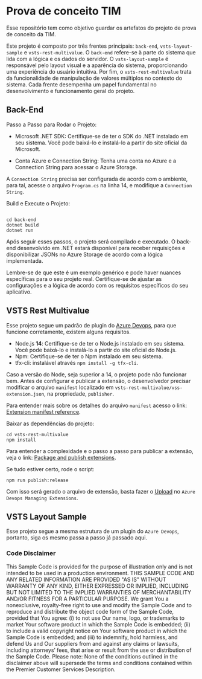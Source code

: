 # Prova de conceito TIM

Esse repositório tem como objetivo guardar os artefatos do projeto de prova de conceito da TIM.

Este projeto é composto por três frentes principais: `back-end`, `vsts-layout-sample` e `vsts-rest-multivalue`. O `back-end` refere-se à parte do sistema que lida com a lógica e os dados do servidor. O `vsts-layout-sample` é responsável pelo layout visual e a aparência do sistema, proporcionando uma experiência do usuário intuitiva. Por fim, o `vsts-rest-multivalue` trata da funcionalidade de manipulação de valores múltiplos no contexto do sistema. Cada frente desempenha um papel fundamental no desenvolvimento e funcionamento geral do projeto.

## Back-End

Passo a Passo para Rodar o Projeto:

- Microsoft .NET SDK: Certifique-se de ter o SDK do .NET instalado em seu sistema. Você pode baixá-lo e instalá-lo a partir do site oficial da Microsoft.

- Conta Azure e Connection String: Tenha uma conta no Azure e a Connection String para acessar o Azure Storage.

A `Connection String` precisa ser configurada de acordo com o ambiente, para tal, acesse o arquivo `Program.cs` na linha 14, e modifique a `Connection String`.

Build e Execute o Projeto:

```dotnetcli

cd back-end
dotnet build
dotnet run

```

Após seguir esses passos, o projeto será compilado e executado. O back-end desenvolvido em .NET estará disponível para receber requisições e disponibilizar JSONs no Azure Storage de acordo com a lógica implementada.

Lembre-se de que este é um exemplo genérico e pode haver nuances específicas para o seu projeto real. Certifique-se de ajustar as configurações e a lógica de acordo com os requisitos específicos do seu aplicativo.

## VSTS Rest Multivalue

Esse projeto segue um padrão de plugin do [Azure Devops](https://learn.microsoft.com/azure/devops/extend/overview?view=azure-devops), para que funcione corretamente, existem alguns requisitos.

- Node.js __14__: Certifique-se de ter o Node.js instalado em seu sistema. Você pode baixá-lo e instalá-lo a partir do site oficial do Node.js.
- Npm: Certifique-se de ter o Npm instalado em seu sistema.
- tfx-cli: instalável através `npm install -g tfx-cli`.

Caso a versão do Node, seja superior a 14, o projeto pode não funcionar bem. Antes de configurar e publicar a extensão, o desenvolvedor precisar modificar o arquivo `manifest` localizado em `vsts-rest-multivalue/vss-extension.json`, na propriedade, `publisher`.

Para entender mais sobre os detalhes do arquivo `manifest` acesso o link: [Extension manifest reference](https://learn.microsoft.com/azure/devops/extend/develop/manifest?view=azure-devops).

Baixar as dependências do projeto:

```node
cd vsts-rest-multivalue
npm install
```

Para entender a complexidade e o passo a passo para publicar a extensão, veja o link: [Package and publish extensions](https://learn.microsoft.com/azure/devops/extend/publish/overview?toc=%2Fazure%2Fdevops%2Fmarketplace-extensibility%2Ftoc.json&view=azure-devops).

Se tudo estiver certo, rode o script:

```dotnetcli
npm run publish:release
```

Com isso será gerado o arquivo de extensão, basta fazer o [Upload](https://learn.microsoft.com/azure/devops/extend/publish/overview?toc=%2Fazure%2Fdevops%2Fmarketplace-extensibility%2Ftoc.json&view=azure-devops) no `Azure Devops Managing Extensions`.

## VSTS Layout Sample

Esse projeto segue a mesma estrutura de um plugin do `Azure Devops`, portanto, siga os mesmo passa a passo já passado aqui.

### Code Disclaimer

This Sample Code is provided for the purpose of illustration only and is not intended to be used in a production environment.  THIS SAMPLE CODE AND ANY RELATED INFORMATION ARE PROVIDED "AS IS" WITHOUT WARRANTY OF ANY KIND, EITHER EXPRESSED OR IMPLIED, INCLUDING BUT NOT LIMITED TO THE IMPLIED WARRANTIES OF MERCHANTABILITY AND/OR FITNESS FOR A PARTICULAR PURPOSE.  We grant You a nonexclusive, royalty-free right to use and modify the Sample Code and to reproduce and distribute the object code form of the Sample Code, provided that You agree: (i) to not use Our name, logo, or trademarks to market Your software product in which the Sample Code is embedded; (ii) to include a valid copyright notice on Your software product in which the Sample Code is embedded; and (iii) to indemnify, hold harmless, and defend Us and Our suppliers from and against any claims or lawsuits, including attorneys’ fees, that arise or result from the use or distribution of the Sample Code.
Please note: None of the conditions outlined in the disclaimer above will supersede the terms and conditions contained within the Premier Customer Services Description.
